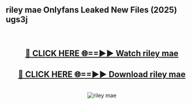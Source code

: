 <h2>riley mae Onlyfans Leaked New Files (2025) ugs3j</h2>
<br>
<div align="center">
<h2><a href="https://mediafiles.top/riley_mae&ref=git" rel="nofollow">🔴 CLICK HERE 🌐==►► Watch riley mae</a></h2>
<h2><a href="https://mediafiles.top/riley_mae&ref=git" rel="nofollow">🔴 CLICK HERE 🌐==►► Download riley mae</a></h2>
<br>
<a href="https://mediafiles.top/riley_mae&ref=git" rel="nofollow" data-target="animated-image.originalLink"><img src="https://i.ibb.co.com/xMMVF88/686577567.gif" alt="riley mae" style="max-width: 100%; display: inline-block;" data-target="animated-image.originalImage"></a>
</div>
<br>
<br>